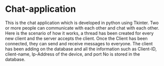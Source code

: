 # Chat-application
This is the chat application which is developed in python using Tkinter. Two or more people can communicate with each other and chat with each other. Here is the scenario of how it works, a thread has been created for every new client and the server accepts the client. Once the Client has been connected, they can send and receive messages to everyone. The client has been adding on the database and all the information such as Client-ID, client-name, Ip-Address of the device, and port No is stored in the database.
